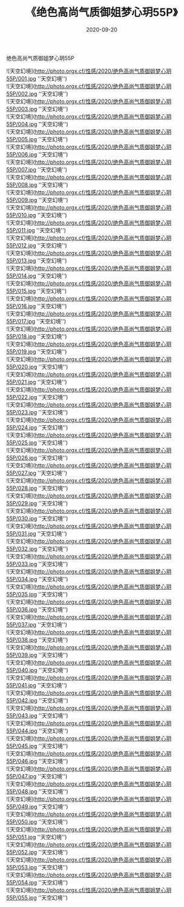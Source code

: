 ﻿---
layout: post
title:  《绝色高尚气质御姐梦心玥55P》
date:   2020-09-20
image: http://photo.orgx.cf/性感/2020/绝色高尚气质御姐梦心玥55P/000.jpg
categories: [美女, 性感, 泳衣]
---

绝色高尚气质御姐梦心玥55P



![天空幻境](http://photo.orgx.cf/性感/2020/绝色高尚气质御姐梦心玥55P/001.jpg ''天空幻境'') <br>
![天空幻境](http://photo.orgx.cf/性感/2020/绝色高尚气质御姐梦心玥55P/002.jpg ''天空幻境'') <br>
![天空幻境](http://photo.orgx.cf/性感/2020/绝色高尚气质御姐梦心玥55P/003.jpg ''天空幻境'') <br>
![天空幻境](http://photo.orgx.cf/性感/2020/绝色高尚气质御姐梦心玥55P/004.jpg ''天空幻境'') <br>
![天空幻境](http://photo.orgx.cf/性感/2020/绝色高尚气质御姐梦心玥55P/005.jpg ''天空幻境'') <br>
![天空幻境](http://photo.orgx.cf/性感/2020/绝色高尚气质御姐梦心玥55P/006.jpg ''天空幻境'') <br>
![天空幻境](http://photo.orgx.cf/性感/2020/绝色高尚气质御姐梦心玥55P/007.jpg ''天空幻境'') <br>
![天空幻境](http://photo.orgx.cf/性感/2020/绝色高尚气质御姐梦心玥55P/008.jpg ''天空幻境'') <br>
![天空幻境](http://photo.orgx.cf/性感/2020/绝色高尚气质御姐梦心玥55P/009.jpg ''天空幻境'') <br>
![天空幻境](http://photo.orgx.cf/性感/2020/绝色高尚气质御姐梦心玥55P/010.jpg ''天空幻境'') <br>
![天空幻境](http://photo.orgx.cf/性感/2020/绝色高尚气质御姐梦心玥55P/011.jpg ''天空幻境'') <br>
![天空幻境](http://photo.orgx.cf/性感/2020/绝色高尚气质御姐梦心玥55P/012.jpg ''天空幻境'') <br>
![天空幻境](http://photo.orgx.cf/性感/2020/绝色高尚气质御姐梦心玥55P/013.jpg ''天空幻境'') <br>
![天空幻境](http://photo.orgx.cf/性感/2020/绝色高尚气质御姐梦心玥55P/014.jpg ''天空幻境'') <br>
![天空幻境](http://photo.orgx.cf/性感/2020/绝色高尚气质御姐梦心玥55P/015.jpg ''天空幻境'') <br>
![天空幻境](http://photo.orgx.cf/性感/2020/绝色高尚气质御姐梦心玥55P/016.jpg ''天空幻境'') <br>
![天空幻境](http://photo.orgx.cf/性感/2020/绝色高尚气质御姐梦心玥55P/017.jpg ''天空幻境'') <br>
![天空幻境](http://photo.orgx.cf/性感/2020/绝色高尚气质御姐梦心玥55P/018.jpg ''天空幻境'') <br>
![天空幻境](http://photo.orgx.cf/性感/2020/绝色高尚气质御姐梦心玥55P/019.jpg ''天空幻境'') <br>
![天空幻境](http://photo.orgx.cf/性感/2020/绝色高尚气质御姐梦心玥55P/020.jpg ''天空幻境'') <br>
![天空幻境](http://photo.orgx.cf/性感/2020/绝色高尚气质御姐梦心玥55P/021.jpg ''天空幻境'') <br>
![天空幻境](http://photo.orgx.cf/性感/2020/绝色高尚气质御姐梦心玥55P/022.jpg ''天空幻境'') <br>
![天空幻境](http://photo.orgx.cf/性感/2020/绝色高尚气质御姐梦心玥55P/023.jpg ''天空幻境'') <br>
![天空幻境](http://photo.orgx.cf/性感/2020/绝色高尚气质御姐梦心玥55P/024.jpg ''天空幻境'') <br>
![天空幻境](http://photo.orgx.cf/性感/2020/绝色高尚气质御姐梦心玥55P/025.jpg ''天空幻境'') <br>
![天空幻境](http://photo.orgx.cf/性感/2020/绝色高尚气质御姐梦心玥55P/026.jpg ''天空幻境'') <br>
![天空幻境](http://photo.orgx.cf/性感/2020/绝色高尚气质御姐梦心玥55P/027.jpg ''天空幻境'') <br>
![天空幻境](http://photo.orgx.cf/性感/2020/绝色高尚气质御姐梦心玥55P/028.jpg ''天空幻境'') <br>
![天空幻境](http://photo.orgx.cf/性感/2020/绝色高尚气质御姐梦心玥55P/029.jpg ''天空幻境'') <br>
![天空幻境](http://photo.orgx.cf/性感/2020/绝色高尚气质御姐梦心玥55P/030.jpg ''天空幻境'') <br>
![天空幻境](http://photo.orgx.cf/性感/2020/绝色高尚气质御姐梦心玥55P/031.jpg ''天空幻境'') <br>
![天空幻境](http://photo.orgx.cf/性感/2020/绝色高尚气质御姐梦心玥55P/032.jpg ''天空幻境'') <br>
![天空幻境](http://photo.orgx.cf/性感/2020/绝色高尚气质御姐梦心玥55P/033.jpg ''天空幻境'') <br>
![天空幻境](http://photo.orgx.cf/性感/2020/绝色高尚气质御姐梦心玥55P/034.jpg ''天空幻境'') <br>
![天空幻境](http://photo.orgx.cf/性感/2020/绝色高尚气质御姐梦心玥55P/035.jpg ''天空幻境'') <br>
![天空幻境](http://photo.orgx.cf/性感/2020/绝色高尚气质御姐梦心玥55P/036.jpg ''天空幻境'') <br>
![天空幻境](http://photo.orgx.cf/性感/2020/绝色高尚气质御姐梦心玥55P/037.jpg ''天空幻境'') <br>
![天空幻境](http://photo.orgx.cf/性感/2020/绝色高尚气质御姐梦心玥55P/038.jpg ''天空幻境'') <br>
![天空幻境](http://photo.orgx.cf/性感/2020/绝色高尚气质御姐梦心玥55P/039.jpg ''天空幻境'') <br>
![天空幻境](http://photo.orgx.cf/性感/2020/绝色高尚气质御姐梦心玥55P/040.jpg ''天空幻境'') <br>
![天空幻境](http://photo.orgx.cf/性感/2020/绝色高尚气质御姐梦心玥55P/041.jpg ''天空幻境'') <br>
![天空幻境](http://photo.orgx.cf/性感/2020/绝色高尚气质御姐梦心玥55P/042.jpg ''天空幻境'') <br>
![天空幻境](http://photo.orgx.cf/性感/2020/绝色高尚气质御姐梦心玥55P/043.jpg ''天空幻境'') <br>
![天空幻境](http://photo.orgx.cf/性感/2020/绝色高尚气质御姐梦心玥55P/044.jpg ''天空幻境'') <br>
![天空幻境](http://photo.orgx.cf/性感/2020/绝色高尚气质御姐梦心玥55P/045.jpg ''天空幻境'') <br>
![天空幻境](http://photo.orgx.cf/性感/2020/绝色高尚气质御姐梦心玥55P/046.jpg ''天空幻境'') <br>
![天空幻境](http://photo.orgx.cf/性感/2020/绝色高尚气质御姐梦心玥55P/047.jpg ''天空幻境'') <br>
![天空幻境](http://photo.orgx.cf/性感/2020/绝色高尚气质御姐梦心玥55P/048.jpg ''天空幻境'') <br>
![天空幻境](http://photo.orgx.cf/性感/2020/绝色高尚气质御姐梦心玥55P/049.jpg ''天空幻境'') <br>
![天空幻境](http://photo.orgx.cf/性感/2020/绝色高尚气质御姐梦心玥55P/050.jpg ''天空幻境'') <br>
![天空幻境](http://photo.orgx.cf/性感/2020/绝色高尚气质御姐梦心玥55P/051.jpg ''天空幻境'') <br>
![天空幻境](http://photo.orgx.cf/性感/2020/绝色高尚气质御姐梦心玥55P/052.jpg ''天空幻境'') <br>
![天空幻境](http://photo.orgx.cf/性感/2020/绝色高尚气质御姐梦心玥55P/053.jpg ''天空幻境'') <br>
![天空幻境](http://photo.orgx.cf/性感/2020/绝色高尚气质御姐梦心玥55P/054.jpg ''天空幻境'') <br>
![天空幻境](http://photo.orgx.cf/性感/2020/绝色高尚气质御姐梦心玥55P/055.jpg ''天空幻境'') <br>